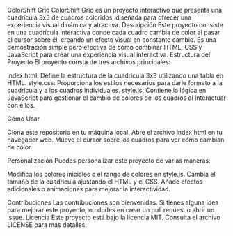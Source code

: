 ColorShift Grid
ColorShift Grid es un proyecto interactivo que presenta una cuadrícula 3x3 de cuadros coloridos, diseñada para ofrecer una experiencia visual dinámica y atractiva.
Descripción
Este proyecto consiste en una cuadrícula interactiva donde cada cuadro cambia de color al pasar el cursor sobre él, creando un efecto visual en constante cambio. Es una demostración simple pero efectiva de cómo combinar HTML, CSS y JavaScript para crear una experiencia visual interactiva.
Estructura del Proyecto
El proyecto consta de tres archivos principales:

index.html: Define la estructura de la cuadrícula 3x3 utilizando una tabla en HTML.
style.css: Proporciona los estilos necesarios para darle formato a la cuadrícula y a los cuadros individuales.
style.js: Contiene la lógica en JavaScript para gestionar el cambio de colores de los cuadros al interactuar con ellos.

Cómo Usar

Clona este repositorio en tu máquina local.
Abre el archivo index.html en tu navegador web.
Mueve el cursor sobre los cuadros para ver cómo cambian de color.

Personalización
Puedes personalizar este proyecto de varias maneras:

Modifica los colores iniciales o el rango de colores en style.js.
Cambia el tamaño de la cuadrícula ajustando el HTML y el CSS.
Añade efectos adicionales o animaciones para mejorar la interactividad.

Contribuciones
Las contribuciones son bienvenidas. Si tienes alguna idea para mejorar este proyecto, no dudes en crear un pull request o abrir un issue.
Licencia
Este proyecto está bajo la licencia MIT. Consulta el archivo LICENSE para más detalles.
